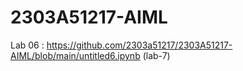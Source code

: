 # 2303A51217-AIML
Lab 06 : 
https://github.com/2303a51217/2303A51217-AIML/blob/main/untitled6.ipynb  (lab-7)

